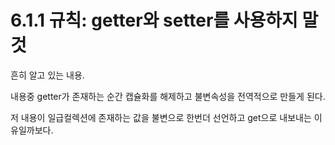 # 6.1.1 규칙: getter와 setter를 사용하지 말것

흔히 알고 있는 내용.

내용중 getter가 존재하는 순간 캡슐화를 해제하고 불변속성을 전역적으로 만들게 된다.

저 내용이 일급컬렉션에 존재하는 값을 불변으로 한번더 선언하고 get으로 내보내는 이유일까보다.